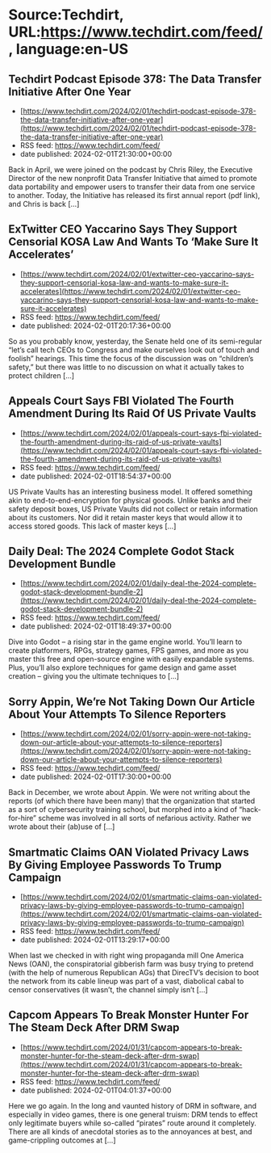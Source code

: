 # Source:Techdirt, URL:https://www.techdirt.com/feed/, language:en-US

## Techdirt Podcast Episode 378: The Data Transfer Initiative After One Year
 - [https://www.techdirt.com/2024/02/01/techdirt-podcast-episode-378-the-data-transfer-initiative-after-one-year](https://www.techdirt.com/2024/02/01/techdirt-podcast-episode-378-the-data-transfer-initiative-after-one-year)
 - RSS feed: https://www.techdirt.com/feed/
 - date published: 2024-02-01T21:30:00+00:00

Back in April, we were joined on the podcast by Chris Riley, the Executive Director of the new nonprofit Data Transfer Initiative that aimed to promote data portability and empower users to transfer their data from one service to another. Today, the Initiative has released its first annual report (pdf link), and Chris is back [&#8230;]

## ExTwitter CEO Yaccarino Says They Support Censorial KOSA Law And Wants To ‘Make Sure It Accelerates’
 - [https://www.techdirt.com/2024/02/01/extwitter-ceo-yaccarino-says-they-support-censorial-kosa-law-and-wants-to-make-sure-it-accelerates](https://www.techdirt.com/2024/02/01/extwitter-ceo-yaccarino-says-they-support-censorial-kosa-law-and-wants-to-make-sure-it-accelerates)
 - RSS feed: https://www.techdirt.com/feed/
 - date published: 2024-02-01T20:17:36+00:00

So as you probably know, yesterday, the Senate held one of its semi-regular “let’s call tech CEOs to Congress and make ourselves look out of touch and foolish” hearings. This time the focus of the discussion was on “children’s safety,” but there was little to no discussion on what it actually takes to protect children [&#8230;]

## Appeals Court Says FBI Violated The Fourth Amendment During Its Raid Of US Private Vaults
 - [https://www.techdirt.com/2024/02/01/appeals-court-says-fbi-violated-the-fourth-amendment-during-its-raid-of-us-private-vaults](https://www.techdirt.com/2024/02/01/appeals-court-says-fbi-violated-the-fourth-amendment-during-its-raid-of-us-private-vaults)
 - RSS feed: https://www.techdirt.com/feed/
 - date published: 2024-02-01T18:54:37+00:00

US Private Vaults has an interesting business model. It offered something akin to end-to-end-encryption for physical goods. Unlike banks and their safety deposit boxes, US Private Vaults did not collect or retain information about its customers. Nor did it retain master keys that would allow it to access stored goods. This lack of master keys [&#8230;]

## Daily Deal: The 2024 Complete Godot Stack Development Bundle
 - [https://www.techdirt.com/2024/02/01/daily-deal-the-2024-complete-godot-stack-development-bundle-2](https://www.techdirt.com/2024/02/01/daily-deal-the-2024-complete-godot-stack-development-bundle-2)
 - RSS feed: https://www.techdirt.com/feed/
 - date published: 2024-02-01T18:49:37+00:00

Dive into Godot – a rising star in the game engine world. You’ll learn to create platformers, RPGs, strategy games, FPS games, and more as you master this free and open-source engine with easily expandable systems. Plus, you’ll also explore techniques for game design and game asset creation – giving you the ultimate techniques to [&#8230;]

## Sorry Appin, We’re Not Taking Down Our Article About Your Attempts To Silence Reporters
 - [https://www.techdirt.com/2024/02/01/sorry-appin-were-not-taking-down-our-article-about-your-attempts-to-silence-reporters](https://www.techdirt.com/2024/02/01/sorry-appin-were-not-taking-down-our-article-about-your-attempts-to-silence-reporters)
 - RSS feed: https://www.techdirt.com/feed/
 - date published: 2024-02-01T17:30:00+00:00

Back in December, we wrote about Appin. We were not writing about the reports (of which there have been many) that the organization that started as a sort of cybersecurity training school, but morphed into a kind of “hack-for-hire” scheme was involved in all sorts of nefarious activity. Rather we wrote about their (ab)use of [&#8230;]

## Smartmatic Claims OAN Violated Privacy Laws By Giving Employee Passwords To Trump Campaign
 - [https://www.techdirt.com/2024/02/01/smartmatic-claims-oan-violated-privacy-laws-by-giving-employee-passwords-to-trump-campaign](https://www.techdirt.com/2024/02/01/smartmatic-claims-oan-violated-privacy-laws-by-giving-employee-passwords-to-trump-campaign)
 - RSS feed: https://www.techdirt.com/feed/
 - date published: 2024-02-01T13:29:17+00:00

When last we checked in with right wing propaganda mill One America News (OAN), the conspiratorial gibberish farm was busy trying to pretend (with the help of numerous Republican AGs) that DirecTV’s decision to boot the network from its cable lineup was part of&#160;a vast, diabolical cabal&#160;to censor conservatives (it wasn&#8217;t, the channel simply isn&#8217;t [&#8230;]

## Capcom Appears To Break Monster Hunter For The Steam Deck After DRM Swap
 - [https://www.techdirt.com/2024/01/31/capcom-appears-to-break-monster-hunter-for-the-steam-deck-after-drm-swap](https://www.techdirt.com/2024/01/31/capcom-appears-to-break-monster-hunter-for-the-steam-deck-after-drm-swap)
 - RSS feed: https://www.techdirt.com/feed/
 - date published: 2024-02-01T04:01:37+00:00

Here we go again. In the long and vaunted history of DRM in software, and especially in video games, there is one general truism: DRM tends to effect only legitimate buyers while so-called &#8220;pirates&#8221; route around it completely. There are all kinds of anecdotal stories as to the annoyances at best, and game-crippling outcomes at [&#8230;]

